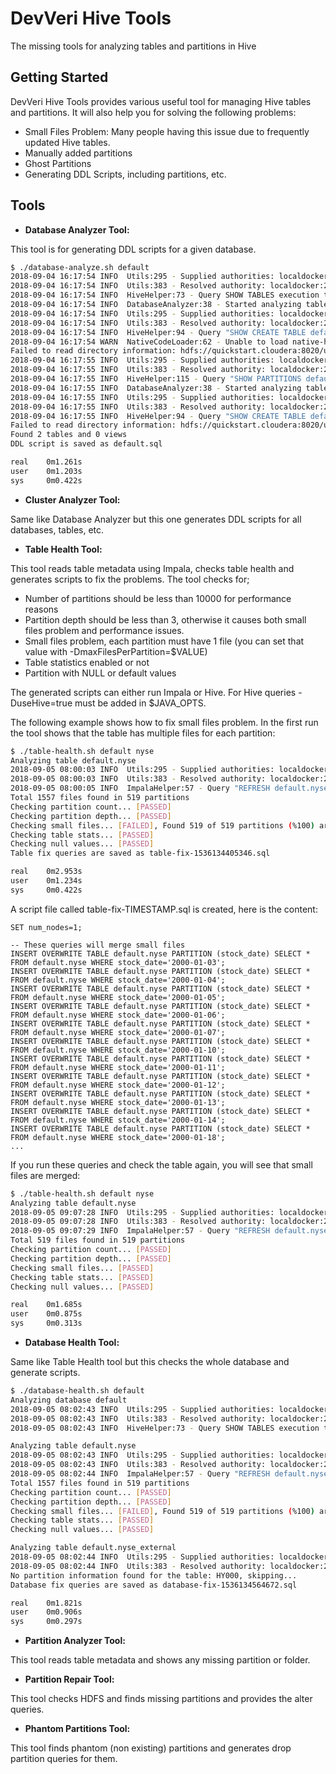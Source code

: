 # DevVeri Hive Tools

The missing tools for analyzing tables and partitions in Hive

## Getting Started

DevVeri Hive Tools provides various useful tool for managing Hive tables and partitions. It will also help you for solving the following problems: 

- Small Files Problem: Many people having this issue due to frequently updated Hive tables. 
- Manually added partitions
- Ghost Partitions 
- Generating DDL Scripts, including partitions, etc. 

## Tools

- **Database Analyzer Tool:** 

This tool is for generating DDL scripts for a given database.

```bash
$ ./database-analyze.sh default
2018-09-04 16:17:54 INFO  Utils:295 - Supplied authorities: localdocker:21050
2018-09-04 16:17:54 INFO  Utils:383 - Resolved authority: localdocker:21050
2018-09-04 16:17:54 INFO  HiveHelper:73 - Query SHOW TABLES execution took 170 ms
2018-09-04 16:17:54 INFO  DatabaseAnalyzer:38 - Started analyzing table: nyse
2018-09-04 16:17:54 INFO  Utils:295 - Supplied authorities: localdocker:21050
2018-09-04 16:17:54 INFO  Utils:383 - Resolved authority: localdocker:21050
2018-09-04 16:17:54 INFO  HiveHelper:94 - Query "SHOW CREATE TABLE default.nyse" execution took 15 ms
2018-09-04 16:17:54 WARN  NativeCodeLoader:62 - Unable to load native-hadoop library for your platform... using builtin-java classes where applicable
Failed to read directory information: hdfs://quickstart.cloudera:8020/user/hive/warehouse/nyse
2018-09-04 16:17:55 INFO  Utils:295 - Supplied authorities: localdocker:21050
2018-09-04 16:17:55 INFO  Utils:383 - Resolved authority: localdocker:21050
2018-09-04 16:17:55 INFO  HiveHelper:115 - Query "SHOW PARTITIONS default.nyse" execution took 58 ms
2018-09-04 16:17:55 INFO  DatabaseAnalyzer:38 - Started analyzing table: nyse_external
2018-09-04 16:17:55 INFO  Utils:295 - Supplied authorities: localdocker:21050
2018-09-04 16:17:55 INFO  Utils:383 - Resolved authority: localdocker:21050
2018-09-04 16:17:55 INFO  HiveHelper:94 - Query "SHOW CREATE TABLE default.nyse_external" execution took 14 ms
Failed to read directory information: hdfs://quickstart.cloudera:8020/user/cloudera/nyse_external
Found 2 tables and 0 views
DDL script is saved as default.sql

real    0m1.261s
user    0m1.203s
sys     0m0.422s
```

- **Cluster Analyzer Tool:** 

Same like Database Analyzer but this one generates DDL scripts for all databases, tables, etc.

- **Table Health Tool:** 

This tool reads table metadata using Impala, checks table health and generates scripts to fix the problems. The tool checks for;

- Number of partitions should be less than 10000 for performance reasons
- Partition depth should be less than 3, otherwise it causes both small files problem and performance issues. 
- Small files problem, each partition must have 1 file (you can set that value with -DmaxFilesPerPartition=$VALUE)
- Table statistics enabled or not
- Partition with NULL or default values

The generated scripts can either run Impala or Hive. For Hive queries -DuseHive=true must be added in $JAVA_OPTS.

The following example shows how to fix small files problem. In the first run the tool shows that the table has multiple files for each partition:  

```bash
$ ./table-health.sh default nyse
Analyzing table default.nyse
2018-09-05 08:00:03 INFO  Utils:295 - Supplied authorities: localdocker:21050
2018-09-05 08:00:03 INFO  Utils:383 - Resolved authority: localdocker:21050
2018-09-05 08:00:05 INFO  ImpalaHelper:57 - Query "REFRESH default.nyse; SHOW PARTITIONS default.nyse" execution took 1860 ms
Total 1557 files found in 519 partitions
Checking partition count... [PASSED]
Checking partition depth... [PASSED]
Checking small files... [FAILED], Found 519 of 519 partitions (%100) are fragmented.
Checking table stats... [PASSED]
Checking null values... [PASSED]
Table fix queries are saved as table-fix-1536134405346.sql

real    0m2.953s
user    0m1.234s
sys     0m0.422s
```

A script file called table-fix-TIMESTAMP.sql is created, here is the content:

```mysql-sql
SET num_nodes=1;

-- These queries will merge small files
INSERT OVERWRITE TABLE default.nyse PARTITION (stock_date) SELECT * FROM default.nyse WHERE stock_date='2000-01-03';
INSERT OVERWRITE TABLE default.nyse PARTITION (stock_date) SELECT * FROM default.nyse WHERE stock_date='2000-01-04';
INSERT OVERWRITE TABLE default.nyse PARTITION (stock_date) SELECT * FROM default.nyse WHERE stock_date='2000-01-05';
INSERT OVERWRITE TABLE default.nyse PARTITION (stock_date) SELECT * FROM default.nyse WHERE stock_date='2000-01-06';
INSERT OVERWRITE TABLE default.nyse PARTITION (stock_date) SELECT * FROM default.nyse WHERE stock_date='2000-01-07';
INSERT OVERWRITE TABLE default.nyse PARTITION (stock_date) SELECT * FROM default.nyse WHERE stock_date='2000-01-10';
INSERT OVERWRITE TABLE default.nyse PARTITION (stock_date) SELECT * FROM default.nyse WHERE stock_date='2000-01-11';
INSERT OVERWRITE TABLE default.nyse PARTITION (stock_date) SELECT * FROM default.nyse WHERE stock_date='2000-01-12';
INSERT OVERWRITE TABLE default.nyse PARTITION (stock_date) SELECT * FROM default.nyse WHERE stock_date='2000-01-13';
INSERT OVERWRITE TABLE default.nyse PARTITION (stock_date) SELECT * FROM default.nyse WHERE stock_date='2000-01-14';
INSERT OVERWRITE TABLE default.nyse PARTITION (stock_date) SELECT * FROM default.nyse WHERE stock_date='2000-01-18';
...
```

If you run these queries and check the table again, you will see that small files are merged:

```bash
$ ./table-health.sh default nyse
Analyzing table default.nyse
2018-09-05 09:07:28 INFO  Utils:295 - Supplied authorities: localdocker:21050
2018-09-05 09:07:28 INFO  Utils:383 - Resolved authority: localdocker:21050
2018-09-05 09:07:29 INFO  ImpalaHelper:57 - Query "REFRESH default.nyse; SHOW PARTITIONS default.nyse" execution took 845 ms
Total 519 files found in 519 partitions
Checking partition count... [PASSED]
Checking partition depth... [PASSED]
Checking small files... [PASSED]
Checking table stats... [PASSED]
Checking null values... [PASSED]

real    0m1.685s
user    0m0.875s
sys     0m0.313s
```

- **Database Health Tool:** 

Same like Table Health tool but this checks the whole database and generate scripts.

```bash
$ ./database-health.sh default
Analyzing database default
2018-09-05 08:02:43 INFO  Utils:295 - Supplied authorities: localdocker:21050
2018-09-05 08:02:43 INFO  Utils:383 - Resolved authority: localdocker:21050
2018-09-05 08:02:43 INFO  HiveHelper:73 - Query SHOW TABLES execution took 397 ms

Analyzing table default.nyse
2018-09-05 08:02:43 INFO  Utils:295 - Supplied authorities: localdocker:21050
2018-09-05 08:02:43 INFO  Utils:383 - Resolved authority: localdocker:21050
2018-09-05 08:02:44 INFO  ImpalaHelper:57 - Query "REFRESH default.nyse; SHOW PARTITIONS default.nyse" execution took 807 ms
Total 1557 files found in 519 partitions
Checking partition count... [PASSED]
Checking partition depth... [PASSED]
Checking small files... [FAILED], Found 519 of 519 partitions (%100) are fragmented.
Checking table stats... [PASSED]
Checking null values... [PASSED]

Analyzing table default.nyse_external
2018-09-05 08:02:44 INFO  Utils:295 - Supplied authorities: localdocker:21050
2018-09-05 08:02:44 INFO  Utils:383 - Resolved authority: localdocker:21050
No partition information found for the table: HY000, skipping...
Database fix queries are saved as database-fix-1536134564672.sql

real    0m1.821s
user    0m0.906s
sys     0m0.297s
```

- **Partition Analyzer Tool:** 

This tool reads table metadata and shows any missing partition or folder. 

- **Partition Repair Tool:**

This tool checks HDFS and finds missing partitions and provides the alter queries. 

- **Phantom Partitions Tool:** 

This tool finds phantom (non existing) partitions and generates drop partition queries for them.
